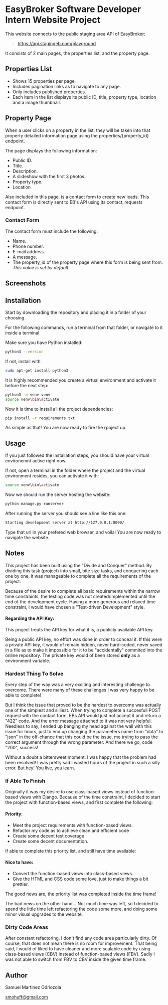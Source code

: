 # EasyBroker Software Developer Intern Website Project

This website connects to the public staging area API of EasyBroker:

> https://api.stagingeb.com/playground

It consists of 2 main pages, the properties list, and the property page.

## Properties List

- Shows 15 properties per page.
- Includes pagination links as to navigate to any page.
- Only includes published properties.
- Each item in the list displays its public ID, title, property type, location and a image thumbnail.

## Property Page

When a user clicks on a property in the list, they will be taken into that property detailed information page using the properties/{property_id} endpoint.

The page displays the following information:

- Public ID.
- Title.
- Description.
- A slideshow with the first 3 photos.
- Property type.
- Location

Also included in this page, is a contact form to create new leads. This contact form is directly sent to EB's API using its contact_requests endpoint.

### Contact Form

The contact form must include the following:

- Name.
- Phone number.
- E-mail address.
- A message.
- The property_id of the property page where this form is being sent from. *This value is set by default.*

## Screenshots



## Installation

Start by downloading the repository and placing it in a folder of your choosing. 

For the following commands, run a terminal from that folder, or navigate to it inside a terminal.

Make sure you have Python installed:

```bash
python3 --version
```

If not, install with:

```bash
sudo apt-get install python3
```

It is highly recommended you create a virtual environment and activate it before the next step:

```bash
python3 -m venv venv
source venv\bin\activate
```
Now it is time to install all the project dependencies:

```bash
pip install -r requirements.txt
```

As simple as that! You are now ready to fire the rpoject up.

## Usage

If you just followed the installation steps, you should have your virtual environemnt active right now.

If not, open a terminal in the folder where the project and the virtual environment resides, you can activate it with:

```bash
source venv\bin\activate
```
Now we should run the server hosting the website:

```bash
python manage.py runserver
```

After running the server you should see a line like this one:

```bash
Starting development server at http://127.0.0.1:8000/
```

Type that url in your prefered web browser, and voila! You are now ready to navigate the website.

## Notes

This project has been built using the "Divide and Conquer" method. By dividing this task (project) into small, bite size tasks, and conquering each one by one, it was manageable to complete all the requirements of the project.

Because of the desire to complete all basic requirements within the narrow time constraints, the testing code was not created/implemented until the end of the development cycle. Having a more generous and relaxed time constraint, I would have chosen a "Test-driven Development" style.

#### **Regarding the API Key:**

This project treats the API key for what it is, a publicly available API key.

Being a public API key, no effort was done in order to conceal it. If this were a private API key, it would of remain hidden, never hard-coded, never saved in a file as to make it impossible for it to be "accidentally" commited into the online repository. The private key would of been stored **only** as a environment variable.

### Hardest Thing To Solve

Every step of the way was a very exciting and interesting challenge to overcome. There were many of these challenges I was very happy to be able to complete!

But I think the issue that proved to be the hardest to overcome was actually one of the simplest and silliest. When trying to complete a succesfull POST request with the contact form, EBs API would just not accept it and return a "422" code. And the error message attached to it was not very helpful. Needless to say, I ended up banging my head against the wall with this issue for hours, just to end up changing the parameters name from "data" to "json" in the off-chance that this could be the issue, me trying to pass the correct argument through the wrong parameter. And there we go, code "200", success!

Without a doubt a bittersweet moment. I was happy that the problem had been resolved! I was pretty sad I wasted hours of the project in such a silly error. But hey! You live, you learn.

### If Able To Finish

Originally it was my desire to use class-based views instead of function-based views with Django. Because of the time constraint, I decided to start the project with function-based views, and first complete the following:

#### **Priority:**

- Meet the project requirements with function-based views.
- Refactor my code as to achieve clean and efficient code
- Create some decent test coverage
- Create some decent documentation.

If able to complete this priority list, and still have time available:

#### **Nice to have:**

- Convert the function-based views into class-based views.
- Give the HTML and CSS code some love, just to make things a bit prettier.

The good news are, the priority list was completed inside the time frame!

The bad news on the other hand... Not much time was left, so I decided to spend the little time left refactoring the code some more, and doing some minor visual upgrades to the website.

### Dirty Code Areas

After constant refactoring, I don't find any code area particularly dirty. Of course, that does not mean there is no room for improvement. That being said, I would of liked to have cleaner and more scalable code by using class-based views (CBV) instead of function-based views (FBV). Sadly I was not able to switch from FBV to CBV inside the given time frame.

## Author

Samuel Martinez Odriozola

smohuff@gmail.com